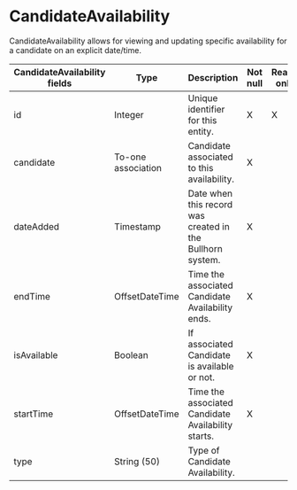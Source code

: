 # CandidateAvailability

CandidateAvailability allows for viewing and updating specific availability for a candidate on an explicit date/time.

<table>
    <colgroup>
        <col width="20%" />
        <col width="20%" />
        <col width="20%" />
        <col width="20%" />
        <col width="20%" />
    </colgroup>
    <thead>
        <tr class="header">
            <th>CandidateAvailability fields</th>
            <th>Type</th>
            <th>Description</th>
            <th>Not null</th>
            <th>Read-only</th>
        </tr>
    </thead>
    <tbody>
        <tr class="even">
            <td>id</td>
            <td>Integer</td>
            <td>Unique identifier for this entity.</td>
            <td>X</td>
            <td>X</td>
        </tr>
        <tr class="odd">
            <td>candidate</td>
            <td>To-one association</td>
            <td>Candidate associated to this availability.</td>
            <td>X</td>
            <td></td>
        </tr>
        <tr class="even">
            <td>dateAdded</td>
            <td>Timestamp</td>
            <td>Date when this record was created in the Bullhorn system.</td>
            <td>X</td>
            <td></td>
        </tr>
        <tr class="odd">
            <td>endTime</td>
            <td>OffsetDateTime</td>
            <td>Time the associated Candidate Availability ends.</td>
            <td>X</td>
            <td></td>
        </tr>
        <tr class="even">
            <td>isAvailable</td>
            <td>Boolean</td>
            <td>If associated Candidate is available or not.</td>
            <td>X</td>
            <td></td>
        </tr>
        <tr class="odd">
            <td>startTime</td>
            <td>OffsetDateTime</td>
            <td>Time the associated Candidate Availability starts.</td>
            <td>X</td>
            <td></td>
        </tr>
        <tr class="even">
            <td>type</td>
            <td>String (50)</td>
            <td>Type of Candidate Availability.</td>
            <td></td>
            <td></td>
        </tr>
    </tbody>
</table>

